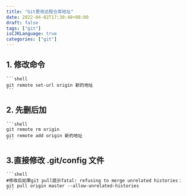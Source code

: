 ```yaml
---
title: "Git更改远程仓库地址"
date: 2022-04-02T17:30:48+08:00
draft: false
tags: ["git"]
isCJKLanguage: true
categories: ["git"]
---
```


## 1. 修改命令

    ```shell
    git remote set-url origin 新的地址
    ```

## 2. 先删后加

    ```shell
    git remote rm origin
    git remote add origin 新的地址
    ```

## 3.直接修改    **.git/config**    文件

    ```shell
    #修改后如果git pull提示fatal: refusing to merge unrelated histories：
    git pull origin master --allow-unrelated-histories
    ```
